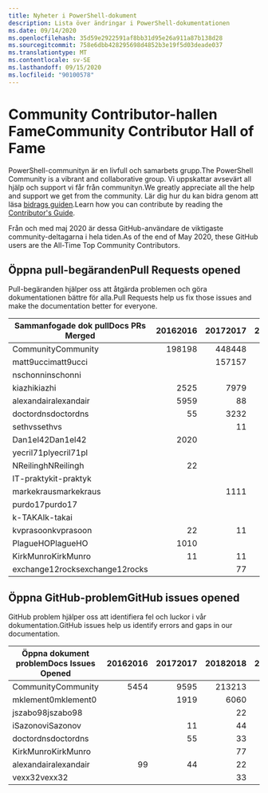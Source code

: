 ```yaml
---
title: Nyheter i PowerShell-dokument
description: Lista över ändringar i PowerShell-dokumentationen
ms.date: 09/14/2020
ms.openlocfilehash: 35d59e2922591af8bb31d95e26a911a87b138d28
ms.sourcegitcommit: 758e6dbb428295698d4852b3e19f5d03deade037
ms.translationtype: MT
ms.contentlocale: sv-SE
ms.lasthandoff: 09/15/2020
ms.locfileid: "90100578"
---
```

# <a name="community-contributor-hall-of-fame"></a><span data-ttu-id="df795-103">Community Contributor-hallen Fame</span><span class="sxs-lookup"><span data-stu-id="df795-103">Community Contributor Hall of Fame</span></span>

<span data-ttu-id="df795-104">PowerShell-communityn är en livfull och samarbets grupp.</span><span class="sxs-lookup"><span data-stu-id="df795-104">The PowerShell Community is a vibrant and collaborative group.</span></span> <span data-ttu-id="df795-105">Vi uppskattar avsevärt all hjälp och support vi får från communityn.</span><span class="sxs-lookup"><span data-stu-id="df795-105">We greatly appreciate all the help and support we get from the community.</span></span> <span data-ttu-id="df795-106">Lär dig hur du kan bidra genom att läsa [bidrags guiden][contrib].</span><span class="sxs-lookup"><span data-stu-id="df795-106">Learn how you can contribute by reading the [Contributor's Guide][contrib].</span></span>

<span data-ttu-id="df795-107">Från och med maj 2020 är dessa GitHub-användare de viktigaste community-deltagarna i hela tiden.</span><span class="sxs-lookup"><span data-stu-id="df795-107">As of the end of May 2020, these GitHub users are the All-Time Top Community Contributors.</span></span>

## <a name="pull-requests-opened"></a><span data-ttu-id="df795-108">Öppna pull-begäranden</span><span class="sxs-lookup"><span data-stu-id="df795-108">Pull Requests opened</span></span>

<span data-ttu-id="df795-109">Pull-begäranden hjälper oss att åtgärda problemen och göra dokumentationen bättre för alla.</span><span class="sxs-lookup"><span data-stu-id="df795-109">Pull Requests help us fix those issues and make the documentation better for everyone.</span></span>

| <span data-ttu-id="df795-110">Sammanfogade dok pull</span><span class="sxs-lookup"><span data-stu-id="df795-110">Docs PRs Merged</span></span> | <span data-ttu-id="df795-111">2016</span><span class="sxs-lookup"><span data-stu-id="df795-111">2016</span></span> | <span data-ttu-id="df795-112">2017</span><span class="sxs-lookup"><span data-stu-id="df795-112">2017</span></span> | <span data-ttu-id="df795-113">2018</span><span class="sxs-lookup"><span data-stu-id="df795-113">2018</span></span> | <span data-ttu-id="df795-114">2019</span><span class="sxs-lookup"><span data-stu-id="df795-114">2019</span></span> | <span data-ttu-id="df795-115">2020</span><span class="sxs-lookup"><span data-stu-id="df795-115">2020</span></span> | <span data-ttu-id="df795-116">Totalsumma</span><span class="sxs-lookup"><span data-stu-id="df795-116">Grand Total</span></span> |
| --------------- | ---: | ---: | ---: | ---: | ---: | ----------: |
| <span data-ttu-id="df795-117">Community</span><span class="sxs-lookup"><span data-stu-id="df795-117">Community</span></span>       |  <span data-ttu-id="df795-118">198</span><span class="sxs-lookup"><span data-stu-id="df795-118">198</span></span> |  <span data-ttu-id="df795-119">448</span><span class="sxs-lookup"><span data-stu-id="df795-119">448</span></span> |  <span data-ttu-id="df795-120">468</span><span class="sxs-lookup"><span data-stu-id="df795-120">468</span></span> |  <span data-ttu-id="df795-121">322</span><span class="sxs-lookup"><span data-stu-id="df795-121">322</span></span> |  <span data-ttu-id="df795-122">127</span><span class="sxs-lookup"><span data-stu-id="df795-122">127</span></span> |        <span data-ttu-id="df795-123">1566</span><span class="sxs-lookup"><span data-stu-id="df795-123">1566</span></span> |
| <span data-ttu-id="df795-124">matt9ucci</span><span class="sxs-lookup"><span data-stu-id="df795-124">matt9ucci</span></span>       |      |  <span data-ttu-id="df795-125">157</span><span class="sxs-lookup"><span data-stu-id="df795-125">157</span></span> |   <span data-ttu-id="df795-126">80</span><span class="sxs-lookup"><span data-stu-id="df795-126">80</span></span> |   <span data-ttu-id="df795-127">30</span><span class="sxs-lookup"><span data-stu-id="df795-127">30</span></span> |      |         <span data-ttu-id="df795-128">267</span><span class="sxs-lookup"><span data-stu-id="df795-128">267</span></span> |
| <span data-ttu-id="df795-129">nschonni</span><span class="sxs-lookup"><span data-stu-id="df795-129">nschonni</span></span>        |      |      |   <span data-ttu-id="df795-130">14</span><span class="sxs-lookup"><span data-stu-id="df795-130">14</span></span> |  <span data-ttu-id="df795-131">138</span><span class="sxs-lookup"><span data-stu-id="df795-131">138</span></span> |   <span data-ttu-id="df795-132">10</span><span class="sxs-lookup"><span data-stu-id="df795-132">10</span></span> |         <span data-ttu-id="df795-133">162</span><span class="sxs-lookup"><span data-stu-id="df795-133">162</span></span> |
| <span data-ttu-id="df795-134">kiazhi</span><span class="sxs-lookup"><span data-stu-id="df795-134">kiazhi</span></span>          |   <span data-ttu-id="df795-135">25</span><span class="sxs-lookup"><span data-stu-id="df795-135">25</span></span> |   <span data-ttu-id="df795-136">79</span><span class="sxs-lookup"><span data-stu-id="df795-136">79</span></span> |   <span data-ttu-id="df795-137">12</span><span class="sxs-lookup"><span data-stu-id="df795-137">12</span></span> |      |      |         <span data-ttu-id="df795-138">116</span><span class="sxs-lookup"><span data-stu-id="df795-138">116</span></span> |
| <span data-ttu-id="df795-139">alexandair</span><span class="sxs-lookup"><span data-stu-id="df795-139">alexandair</span></span>      |   <span data-ttu-id="df795-140">59</span><span class="sxs-lookup"><span data-stu-id="df795-140">59</span></span> |    <span data-ttu-id="df795-141">8</span><span class="sxs-lookup"><span data-stu-id="df795-141">8</span></span> |   <span data-ttu-id="df795-142">26</span><span class="sxs-lookup"><span data-stu-id="df795-142">26</span></span> |    <span data-ttu-id="df795-143">2</span><span class="sxs-lookup"><span data-stu-id="df795-143">2</span></span> |    <span data-ttu-id="df795-144">1</span><span class="sxs-lookup"><span data-stu-id="df795-144">1</span></span> |          <span data-ttu-id="df795-145">96</span><span class="sxs-lookup"><span data-stu-id="df795-145">96</span></span> |
| <span data-ttu-id="df795-146">doctordns</span><span class="sxs-lookup"><span data-stu-id="df795-146">doctordns</span></span>       |    <span data-ttu-id="df795-147">5</span><span class="sxs-lookup"><span data-stu-id="df795-147">5</span></span> |   <span data-ttu-id="df795-148">32</span><span class="sxs-lookup"><span data-stu-id="df795-148">32</span></span> |   <span data-ttu-id="df795-149">20</span><span class="sxs-lookup"><span data-stu-id="df795-149">20</span></span> |    <span data-ttu-id="df795-150">7</span><span class="sxs-lookup"><span data-stu-id="df795-150">7</span></span> |    <span data-ttu-id="df795-151">4</span><span class="sxs-lookup"><span data-stu-id="df795-151">4</span></span> |          <span data-ttu-id="df795-152">68</span><span class="sxs-lookup"><span data-stu-id="df795-152">68</span></span> |
| <span data-ttu-id="df795-153">sethvs</span><span class="sxs-lookup"><span data-stu-id="df795-153">sethvs</span></span>          |      |    <span data-ttu-id="df795-154">1</span><span class="sxs-lookup"><span data-stu-id="df795-154">1</span></span> |   <span data-ttu-id="df795-155">44</span><span class="sxs-lookup"><span data-stu-id="df795-155">44</span></span> |      |   <span data-ttu-id="df795-156">20</span><span class="sxs-lookup"><span data-stu-id="df795-156">20</span></span> |          <span data-ttu-id="df795-157">55</span><span class="sxs-lookup"><span data-stu-id="df795-157">55</span></span> |
| <span data-ttu-id="df795-158">Dan1el42</span><span class="sxs-lookup"><span data-stu-id="df795-158">Dan1el42</span></span>        |   <span data-ttu-id="df795-159">20</span><span class="sxs-lookup"><span data-stu-id="df795-159">20</span></span> |      |      |      |      |          <span data-ttu-id="df795-160">20</span><span class="sxs-lookup"><span data-stu-id="df795-160">20</span></span> |
| <span data-ttu-id="df795-161">yecril71pl</span><span class="sxs-lookup"><span data-stu-id="df795-161">yecril71pl</span></span>      |      |      |      |      |   <span data-ttu-id="df795-162">20</span><span class="sxs-lookup"><span data-stu-id="df795-162">20</span></span> |          <span data-ttu-id="df795-163">20</span><span class="sxs-lookup"><span data-stu-id="df795-163">20</span></span> |
| <span data-ttu-id="df795-164">NReilingh</span><span class="sxs-lookup"><span data-stu-id="df795-164">NReilingh</span></span>       |    <span data-ttu-id="df795-165">2</span><span class="sxs-lookup"><span data-stu-id="df795-165">2</span></span> |      |   <span data-ttu-id="df795-166">13</span><span class="sxs-lookup"><span data-stu-id="df795-166">13</span></span> |    <span data-ttu-id="df795-167">3</span><span class="sxs-lookup"><span data-stu-id="df795-167">3</span></span> |      |          <span data-ttu-id="df795-168">18</span><span class="sxs-lookup"><span data-stu-id="df795-168">18</span></span> |
| <span data-ttu-id="df795-169">IT-praktyk</span><span class="sxs-lookup"><span data-stu-id="df795-169">it-praktyk</span></span>      |      |      |   <span data-ttu-id="df795-170">16</span><span class="sxs-lookup"><span data-stu-id="df795-170">16</span></span> |    <span data-ttu-id="df795-171">1</span><span class="sxs-lookup"><span data-stu-id="df795-171">1</span></span> |      |          <span data-ttu-id="df795-172">17</span><span class="sxs-lookup"><span data-stu-id="df795-172">17</span></span> |
| <span data-ttu-id="df795-173">markekraus</span><span class="sxs-lookup"><span data-stu-id="df795-173">markekraus</span></span>      |      |   <span data-ttu-id="df795-174">11</span><span class="sxs-lookup"><span data-stu-id="df795-174">11</span></span> |    <span data-ttu-id="df795-175">5</span><span class="sxs-lookup"><span data-stu-id="df795-175">5</span></span> |      |      |          <span data-ttu-id="df795-176">16</span><span class="sxs-lookup"><span data-stu-id="df795-176">16</span></span> |
| <span data-ttu-id="df795-177">purdo17</span><span class="sxs-lookup"><span data-stu-id="df795-177">purdo17</span></span>         |      |      |   <span data-ttu-id="df795-178">13</span><span class="sxs-lookup"><span data-stu-id="df795-178">13</span></span> |      |      |          <span data-ttu-id="df795-179">13</span><span class="sxs-lookup"><span data-stu-id="df795-179">13</span></span> |
| <span data-ttu-id="df795-180">k-TAKAI</span><span class="sxs-lookup"><span data-stu-id="df795-180">k-takai</span></span>         |      |      |    <span data-ttu-id="df795-181">5</span><span class="sxs-lookup"><span data-stu-id="df795-181">5</span></span> |    <span data-ttu-id="df795-182">1</span><span class="sxs-lookup"><span data-stu-id="df795-182">1</span></span> |    <span data-ttu-id="df795-183">7</span><span class="sxs-lookup"><span data-stu-id="df795-183">7</span></span> |          <span data-ttu-id="df795-184">13</span><span class="sxs-lookup"><span data-stu-id="df795-184">13</span></span> |
| <span data-ttu-id="df795-185">kvprasoon</span><span class="sxs-lookup"><span data-stu-id="df795-185">kvprasoon</span></span>       |    <span data-ttu-id="df795-186">2</span><span class="sxs-lookup"><span data-stu-id="df795-186">2</span></span> |    <span data-ttu-id="df795-187">1</span><span class="sxs-lookup"><span data-stu-id="df795-187">1</span></span> |    <span data-ttu-id="df795-188">7</span><span class="sxs-lookup"><span data-stu-id="df795-188">7</span></span> |    <span data-ttu-id="df795-189">2</span><span class="sxs-lookup"><span data-stu-id="df795-189">2</span></span> |      |          <span data-ttu-id="df795-190">12</span><span class="sxs-lookup"><span data-stu-id="df795-190">12</span></span> |
| <span data-ttu-id="df795-191">PlagueHO</span><span class="sxs-lookup"><span data-stu-id="df795-191">PlagueHO</span></span>        |   <span data-ttu-id="df795-192">10</span><span class="sxs-lookup"><span data-stu-id="df795-192">10</span></span> |      |      |    <span data-ttu-id="df795-193">1</span><span class="sxs-lookup"><span data-stu-id="df795-193">1</span></span> |      |          <span data-ttu-id="df795-194">11</span><span class="sxs-lookup"><span data-stu-id="df795-194">11</span></span> |
| <span data-ttu-id="df795-195">KirkMunro</span><span class="sxs-lookup"><span data-stu-id="df795-195">KirkMunro</span></span>       |    <span data-ttu-id="df795-196">1</span><span class="sxs-lookup"><span data-stu-id="df795-196">1</span></span> |    <span data-ttu-id="df795-197">1</span><span class="sxs-lookup"><span data-stu-id="df795-197">1</span></span> |    <span data-ttu-id="df795-198">2</span><span class="sxs-lookup"><span data-stu-id="df795-198">2</span></span> |    <span data-ttu-id="df795-199">6</span><span class="sxs-lookup"><span data-stu-id="df795-199">6</span></span> |      |          <span data-ttu-id="df795-200">10</span><span class="sxs-lookup"><span data-stu-id="df795-200">10</span></span> |
| <span data-ttu-id="df795-201">exchange12rocks</span><span class="sxs-lookup"><span data-stu-id="df795-201">exchange12rocks</span></span> |      |    <span data-ttu-id="df795-202">7</span><span class="sxs-lookup"><span data-stu-id="df795-202">7</span></span> |    <span data-ttu-id="df795-203">3</span><span class="sxs-lookup"><span data-stu-id="df795-203">3</span></span> |      |      |          <span data-ttu-id="df795-204">10</span><span class="sxs-lookup"><span data-stu-id="df795-204">10</span></span> |

## <a name="github-issues-opened"></a><span data-ttu-id="df795-205">Öppna GitHub-problem</span><span class="sxs-lookup"><span data-stu-id="df795-205">GitHub issues opened</span></span>

<span data-ttu-id="df795-206">GitHub problem hjälper oss att identifiera fel och luckor i vår dokumentation.</span><span class="sxs-lookup"><span data-stu-id="df795-206">GitHub issues help us identify errors and gaps in our documentation.</span></span>

| <span data-ttu-id="df795-207">Öppna dokument problem</span><span class="sxs-lookup"><span data-stu-id="df795-207">Docs Issues Opened</span></span> | <span data-ttu-id="df795-208">2016</span><span class="sxs-lookup"><span data-stu-id="df795-208">2016</span></span> | <span data-ttu-id="df795-209">2017</span><span class="sxs-lookup"><span data-stu-id="df795-209">2017</span></span> | <span data-ttu-id="df795-210">2018</span><span class="sxs-lookup"><span data-stu-id="df795-210">2018</span></span> | <span data-ttu-id="df795-211">2019</span><span class="sxs-lookup"><span data-stu-id="df795-211">2019</span></span> | <span data-ttu-id="df795-212">2020</span><span class="sxs-lookup"><span data-stu-id="df795-212">2020</span></span> | <span data-ttu-id="df795-213">Totalsumma</span><span class="sxs-lookup"><span data-stu-id="df795-213">Grand Total</span></span> |
| ------------------ | ---: | ---: | ---: | ---: | ---: | ----------: |
| <span data-ttu-id="df795-214">Community</span><span class="sxs-lookup"><span data-stu-id="df795-214">Community</span></span>          |   <span data-ttu-id="df795-215">54</span><span class="sxs-lookup"><span data-stu-id="df795-215">54</span></span> |   <span data-ttu-id="df795-216">95</span><span class="sxs-lookup"><span data-stu-id="df795-216">95</span></span> |  <span data-ttu-id="df795-217">213</span><span class="sxs-lookup"><span data-stu-id="df795-217">213</span></span> |  <span data-ttu-id="df795-218">575</span><span class="sxs-lookup"><span data-stu-id="df795-218">575</span></span> |  <span data-ttu-id="df795-219">420</span><span class="sxs-lookup"><span data-stu-id="df795-219">420</span></span> |        <span data-ttu-id="df795-220">1360</span><span class="sxs-lookup"><span data-stu-id="df795-220">1360</span></span> |
| <span data-ttu-id="df795-221">mklement0</span><span class="sxs-lookup"><span data-stu-id="df795-221">mklement0</span></span>          |      |   <span data-ttu-id="df795-222">19</span><span class="sxs-lookup"><span data-stu-id="df795-222">19</span></span> |   <span data-ttu-id="df795-223">60</span><span class="sxs-lookup"><span data-stu-id="df795-223">60</span></span> |   <span data-ttu-id="df795-224">56</span><span class="sxs-lookup"><span data-stu-id="df795-224">56</span></span> |   <span data-ttu-id="df795-225">46</span><span class="sxs-lookup"><span data-stu-id="df795-225">46</span></span> |         <span data-ttu-id="df795-226">181</span><span class="sxs-lookup"><span data-stu-id="df795-226">181</span></span> |
| <span data-ttu-id="df795-227">jszabo98</span><span class="sxs-lookup"><span data-stu-id="df795-227">jszabo98</span></span>           |      |      |    <span data-ttu-id="df795-228">2</span><span class="sxs-lookup"><span data-stu-id="df795-228">2</span></span> |   <span data-ttu-id="df795-229">15</span><span class="sxs-lookup"><span data-stu-id="df795-229">15</span></span> |    <span data-ttu-id="df795-230">6</span><span class="sxs-lookup"><span data-stu-id="df795-230">6</span></span> |          <span data-ttu-id="df795-231">23</span><span class="sxs-lookup"><span data-stu-id="df795-231">23</span></span> |
| <span data-ttu-id="df795-232">iSazonov</span><span class="sxs-lookup"><span data-stu-id="df795-232">iSazonov</span></span>           |      |    <span data-ttu-id="df795-233">1</span><span class="sxs-lookup"><span data-stu-id="df795-233">1</span></span> |    <span data-ttu-id="df795-234">4</span><span class="sxs-lookup"><span data-stu-id="df795-234">4</span></span> |   <span data-ttu-id="df795-235">10</span><span class="sxs-lookup"><span data-stu-id="df795-235">10</span></span> |    <span data-ttu-id="df795-236">7</span><span class="sxs-lookup"><span data-stu-id="df795-236">7</span></span> |          <span data-ttu-id="df795-237">22</span><span class="sxs-lookup"><span data-stu-id="df795-237">22</span></span> |
| <span data-ttu-id="df795-238">doctordns</span><span class="sxs-lookup"><span data-stu-id="df795-238">doctordns</span></span>          |      |    <span data-ttu-id="df795-239">5</span><span class="sxs-lookup"><span data-stu-id="df795-239">5</span></span> |    <span data-ttu-id="df795-240">3</span><span class="sxs-lookup"><span data-stu-id="df795-240">3</span></span> |    <span data-ttu-id="df795-241">5</span><span class="sxs-lookup"><span data-stu-id="df795-241">5</span></span> |    <span data-ttu-id="df795-242">4</span><span class="sxs-lookup"><span data-stu-id="df795-242">4</span></span> |          <span data-ttu-id="df795-243">17</span><span class="sxs-lookup"><span data-stu-id="df795-243">17</span></span> |
| <span data-ttu-id="df795-244">KirkMunro</span><span class="sxs-lookup"><span data-stu-id="df795-244">KirkMunro</span></span>          |      |      |    <span data-ttu-id="df795-245">7</span><span class="sxs-lookup"><span data-stu-id="df795-245">7</span></span> |    <span data-ttu-id="df795-246">7</span><span class="sxs-lookup"><span data-stu-id="df795-246">7</span></span> |    <span data-ttu-id="df795-247">1</span><span class="sxs-lookup"><span data-stu-id="df795-247">1</span></span> |          <span data-ttu-id="df795-248">15</span><span class="sxs-lookup"><span data-stu-id="df795-248">15</span></span> |
| <span data-ttu-id="df795-249">alexandair</span><span class="sxs-lookup"><span data-stu-id="df795-249">alexandair</span></span>         |    <span data-ttu-id="df795-250">9</span><span class="sxs-lookup"><span data-stu-id="df795-250">9</span></span> |    <span data-ttu-id="df795-251">4</span><span class="sxs-lookup"><span data-stu-id="df795-251">4</span></span> |    <span data-ttu-id="df795-252">2</span><span class="sxs-lookup"><span data-stu-id="df795-252">2</span></span> |      |      |          <span data-ttu-id="df795-253">15</span><span class="sxs-lookup"><span data-stu-id="df795-253">15</span></span> |
| <span data-ttu-id="df795-254">vexx32</span><span class="sxs-lookup"><span data-stu-id="df795-254">vexx32</span></span>             |      |      |    <span data-ttu-id="df795-255">3</span><span class="sxs-lookup"><span data-stu-id="df795-255">3</span></span> |   <span data-ttu-id="df795-256">11</span><span class="sxs-lookup"><span data-stu-id="df795-256">11</span></span> |      |          <span data-ttu-id="df795-257">14</span><span class="sxs-lookup"><span data-stu-id="df795-257">14</span></span> |

<!-- Link references -->
[contrib]: contributing/overview.md

